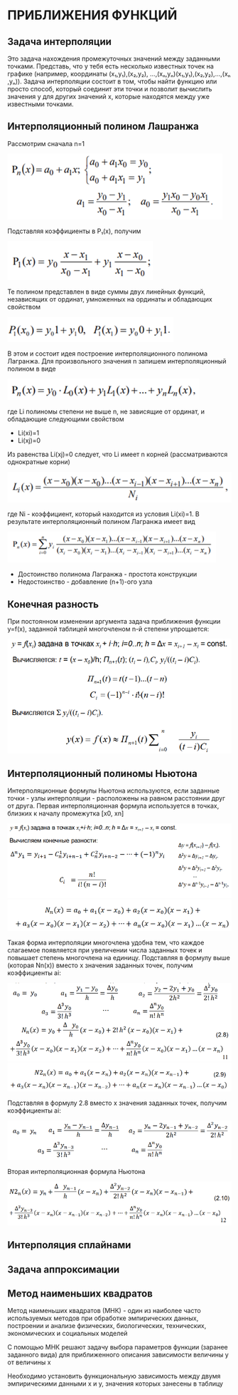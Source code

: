 # ПРИБЛИЖЕНИЯ ФУНКЦИЙ

## Задача интерполяции

Это задача нахождения промежуточных значений между заданными точками. Представь, что у тебя есть несколько известных точек на графике (например, координаты (x₁,y₁),(x₂,y₂), …,(xₙ,yₙ)(x₁​,y₁​),(x₂​,y₂​),…,(xₙ​,yₙ​)). Задача интерполяции состоит в том, чтобы найти функцию или просто способ, который соединит эти точки и позволит вычислить значения y для других значений x, которые находятся между уже известными точками.

## Интерполяционный полином Лашранжа

Рассмотрим сначала n=1

![](https://github.com/Soup-o-Stat/Computational-mathematics-a-test/blob/main/%D0%9C%D0%B5%D1%82%D0%BE%D0%B4%D0%B8%D1%87%D0%BA%D0%B0/%D0%9F%D0%A4_%D1%81%D0%BA%D1%80%D0%B8%D0%BD%D1%8B/screenshot1.PNG)

Подставляя коэффициенты в P₁(x), получим

![](https://github.com/Soup-o-Stat/Computational-mathematics-a-test/blob/main/%D0%9C%D0%B5%D1%82%D0%BE%D0%B4%D0%B8%D1%87%D0%BA%D0%B0/%D0%9F%D0%A4_%D1%81%D0%BA%D1%80%D0%B8%D0%BD%D1%8B/screenshot2.PNG)

Те полином представлен в виде суммы двух линейных функций, независящих от ординат, умноженных на ординаты и обладающих свойством

![](https://github.com/Soup-o-Stat/Computational-mathematics-a-test/blob/main/%D0%9C%D0%B5%D1%82%D0%BE%D0%B4%D0%B8%D1%87%D0%BA%D0%B0/%D0%9F%D0%A4_%D1%81%D0%BA%D1%80%D0%B8%D0%BD%D1%8B/screenshot3.PNG)

В этом и состоит идея построение интерполяционного полинома Лагранжа. Для произвольного значения n запишем интерполяционный полином в виде

![](https://github.com/Soup-o-Stat/Computational-mathematics-a-test/blob/main/%D0%9C%D0%B5%D1%82%D0%BE%D0%B4%D0%B8%D1%87%D0%BA%D0%B0/%D0%9F%D0%A4_%D1%81%D0%BA%D1%80%D0%B8%D0%BD%D1%8B/screenshot4.PNG)

где Li полиномы степени не выше n, не зависящие от ординат, и обладающие следующими свойством

 - Li(xi)=1
 - Li(xj)=0

Из равенства Li(xj)=0 следует, что Li имеет n корней (рассматриваются однократные корни)

![](https://github.com/Soup-o-Stat/Computational-mathematics-a-test/blob/main/%D0%9C%D0%B5%D1%82%D0%BE%D0%B4%D0%B8%D1%87%D0%BA%D0%B0/%D0%9F%D0%A4_%D1%81%D0%BA%D1%80%D0%B8%D0%BD%D1%8B/screenshot5.PNG)

где Ni - коэффициент, который находится из условия Li(xi)=1. В результате интерполяционный полином Лагранжа имеет вид

![](https://github.com/Soup-o-Stat/Computational-mathematics-a-test/blob/main/%D0%9C%D0%B5%D1%82%D0%BE%D0%B4%D0%B8%D1%87%D0%BA%D0%B0/%D0%9F%D0%A4_%D1%81%D0%BA%D1%80%D0%B8%D0%BD%D1%8B/screenshot6.PNG)

 - Достоинство полинома Лагранжа - простота конструкции
 - Недостоинство - добавление (n+1)-ого узла

 ## Конечная разность

 При постоянном изменении аргумента задача приближения функции y=f(x), заданной таблицей многочленом n-й степени упрощается:

 ![](https://github.com/Soup-o-Stat/Computational-mathematics-a-test/blob/main/%D0%9C%D0%B5%D1%82%D0%BE%D0%B4%D0%B8%D1%87%D0%BA%D0%B0/%D0%9F%D0%A4_%D1%81%D0%BA%D1%80%D0%B8%D0%BD%D1%8B/screenshot7.PNG)

 ## Интерполяционный полиномы Ньютона

 Интерполяционные формулы Ньютона используются, если заданные точки - узлы интерполяции - расположены на равном расстоянии друг от друга. Первая интерполяционная формула используется в точках, близких к началу промежутка [x0, xn]

![](https://github.com/Soup-o-Stat/Computational-mathematics-a-test/blob/main/%D0%9C%D0%B5%D1%82%D0%BE%D0%B4%D0%B8%D1%87%D0%BA%D0%B0/%D0%9F%D0%A4_%D1%81%D0%BA%D1%80%D0%B8%D0%BD%D1%8B/screenshot8.PNG)
![](https://github.com/Soup-o-Stat/Computational-mathematics-a-test/blob/main/%D0%9C%D0%B5%D1%82%D0%BE%D0%B4%D0%B8%D1%87%D0%BA%D0%B0/%D0%9F%D0%A4_%D1%81%D0%BA%D1%80%D0%B8%D0%BD%D1%8B/screenshot9.PNG)

Такая форма интерполяции многочлена удобна тем, что каждое слагаемое появляется при увеличении числа заданных точек и повышает степень многочлена на единицу. Подставляя в формулу выше (которая Nn(x)) вместо x значения заданных точек, получим коэффициенты ai:

![](https://github.com/Soup-o-Stat/Computational-mathematics-a-test/blob/main/%D0%9C%D0%B5%D1%82%D0%BE%D0%B4%D0%B8%D1%87%D0%BA%D0%B0/%D0%9F%D0%A4_%D1%81%D0%BA%D1%80%D0%B8%D0%BD%D1%8B/screenshot10.PNG)
![](https://github.com/Soup-o-Stat/Computational-mathematics-a-test/blob/main/%D0%9C%D0%B5%D1%82%D0%BE%D0%B4%D0%B8%D1%87%D0%BA%D0%B0/%D0%9F%D0%A4_%D1%81%D0%BA%D1%80%D0%B8%D0%BD%D1%8B/screenshot11.PNG)

Подставляя в формулу 2.8 вместо x значения заданных точек, получим коэффициенты ai:

![](https://github.com/Soup-o-Stat/Computational-mathematics-a-test/blob/main/%D0%9C%D0%B5%D1%82%D0%BE%D0%B4%D0%B8%D1%87%D0%BA%D0%B0/%D0%9F%D0%A4_%D1%81%D0%BA%D1%80%D0%B8%D0%BD%D1%8B/screenshot12.PNG)

Вторая интерполяционная формула Ньютона

![](https://github.com/Soup-o-Stat/Computational-mathematics-a-test/blob/main/%D0%9C%D0%B5%D1%82%D0%BE%D0%B4%D0%B8%D1%87%D0%BA%D0%B0/%D0%9F%D0%A4_%D1%81%D0%BA%D1%80%D0%B8%D0%BD%D1%8B/screenshot13.PNG)

 ## Интерполяция сплайнами

 ## Задача аппроксимации

 ## Метод наименьших квадратов

Метод наименьших квадратов (МНК) - один из наиболее часто используемых методов при обработке эмпирических данных, построении и анализе физических, биологических, технических, экономических и социальных моделей

С помощью МНК решают задачу выбора параметров функции (заранее заданного вида) для приближенного описания зависимости величины y от величины x

Необходимо установить функциональную зависимость между двумя эмпирическими данными x и y, значения которых занесены в таблицу

![]()
![]()
